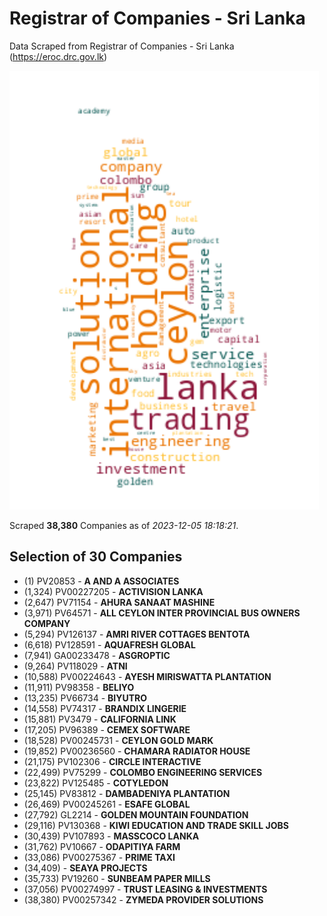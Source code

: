 # Registrar of Companies - Sri Lanka

Data Scraped from Registrar of Companies - Sri Lanka (https://eroc.drc.gov.lk)

![word-cloud](data/word_cloud.png)

Scraped **38,380** Companies as of *2023-12-05 18:18:21*.


## Selection of 30 Companies

* (1) PV20853 - **A AND A ASSOCIATES**
* (1,324) PV00227205 - **ACTIVISION LANKA**
* (2,647) PV71154 - **AHURA SANAAT MASHINE**
* (3,971) PV64571 - **ALL CEYLON INTER PROVINCIAL BUS OWNERS COMPANY**
* (5,294) PV126137 - **AMRI RIVER COTTAGES BENTOTA**
* (6,618) PV128591 - **AQUAFRESH GLOBAL**
* (7,941) GA00233478 - **ASGROPTIC**
* (9,264) PV118029 - **ATNI**
* (10,588) PV00224643 - **AYESH  MIRISWATTA  PLANTATION**
* (11,911) PV98358 - **BELIYO**
* (13,235) PV66734 - **BIYUTRO**
* (14,558) PV74317 - **BRANDIX LINGERIE**
* (15,881) PV3479 - **CALIFORNIA LINK**
* (17,205) PV96389 - **CEMEX SOFTWARE**
* (18,528) PV00245731 - **CEYLON GOLD MARK**
* (19,852) PV00236560 - **CHAMARA RADIATOR HOUSE**
* (21,175) PV102306 - **CIRCLE INTERACTIVE**
* (22,499) PV75299 - **COLOMBO ENGINEERING SERVICES**
* (23,822) PV125485 - **COTYLEDON**
* (25,145) PV83812 - **DAMBADENIYA PLANTATION**
* (26,469) PV00245261 - **ESAFE GLOBAL**
* (27,792) GL2214 - **GOLDEN MOUNTAIN FOUNDATION**
* (29,116) PV130368 - **KIWI EDUCATION AND TRADE SKILL JOBS**
* (30,439) PV107893 - **MASSCOCO LANKA**
* (31,762) PV10667 - **ODAPITIYA FARM**
* (33,086) PV00275367 - **PRIME TAXI**
* (34,409)  - **SEAYA PROJECTS**
* (35,733) PV19260 - **SUNBEAM PAPER MILLS**
* (37,056) PV00274997 - **TRUST LEASING & INVESTMENTS**
* (38,380) PV00257342 - **ZYMEDA PROVIDER SOLUTIONS**